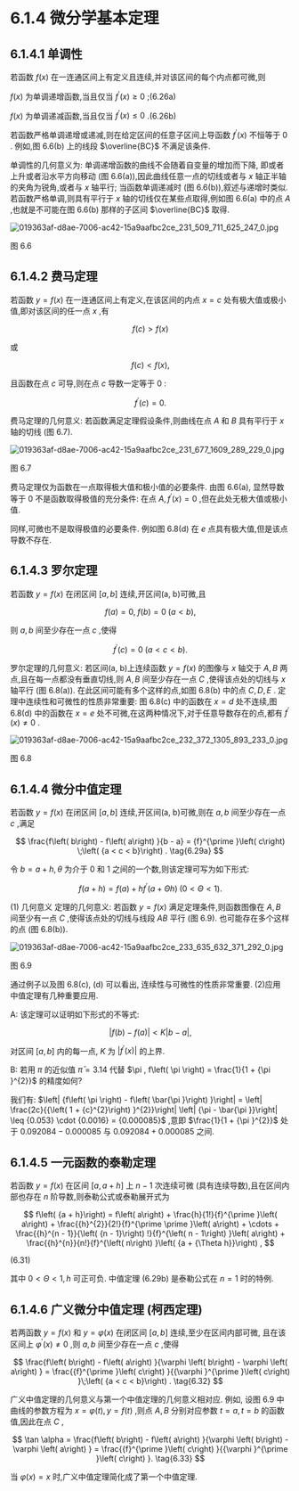 # 6.1.4 微分学基本定理

## 6.1.4.1 单调性

若函数 $f\left( x\right)$ 在一连通区间上有定义且连续,并对该区间的每个内点都可微,则

$f\left( x\right)$ 为单调递增函数,当且仅当 ${f}^{\prime }\left( x\right)  \geq  0$ ;(6.26a)

$f\left( x\right)$ 为单调递减函数,当且仅当 ${f}^{\prime }\left( x\right)  \leq  0$ .(6.26b)

若函数严格单调递增或递减,则在给定区间的任意子区间上导函数 ${f}^{\prime }\left( x\right)$ 不恒等于 0 . 例如,图 6.6(b) 上的线段 $\overline{BC}$ 不满足该条件.

单调性的几何意义为: 单调递增函数的曲线不会随着自变量的增加而下降, 即或者上升或者沿水平方向移动 (图 6.6(a)),因此曲线任意一点的切线或者与 $x$ 轴正半轴的夹角为锐角,或者与 $x$ 轴平行; 当函数单调递减时 (图 6.6(b)),叙述与递增时类似. 若函数严格单调,则具有平行于 $x$ 轴的切线仅在某些点取得,例如图 6.6(a) 中的点 $A$ ,也就是不可能在图 6.6(b) 那样的子区间 $\overline{BC}$ 取得.

![019363af-d8ae-7006-ac42-15a9aafbc2ce_231_509_711_625_247_0.jpg](/images/019363af-d8ae-7006-ac42-15a9aafbc2ce_231_509_711_625_247_0.jpg)

图 6.6

## 6.1.4.2 费马定理

若函数 $y = f\left( x\right)$ 在一连通区间上有定义,在该区间的内点 $x = c$ 处有极大值或极小值,即对该区间的任一点 $x$ ,有

$$
f\left( c\right)  > f\left( x\right)  \tag{6.27a}
$$

或

$$
f\left( c\right)  < f\left( x\right) , \tag{6.27b}
$$

且函数在点 $c$ 可导,则在点 $c$ 导数一定等于 0 :

$$
{f}^{\prime }\left( c\right)  = 0. \tag{6.27c}
$$

费马定理的几何意义: 若函数满足定理假设条件,则曲线在点 $A$ 和 $B$ 具有平行于 $x$ 轴的切线 (图 6.7).

![019363af-d8ae-7006-ac42-15a9aafbc2ce_231_677_1609_289_229_0.jpg](/images/019363af-d8ae-7006-ac42-15a9aafbc2ce_231_677_1609_289_229_0.jpg)

图 6.7

费马定理仅为函数在一点取得极大值和极小值的必要条件. 由图 6.6(a), 显然导数等于 0 不是函数取得极值的充分条件: 在点 $A,{f}^{\prime }\left( x\right)  = 0$ ,但在此处无极大值或极小值.

同样,可微也不是取得极值的必要条件. 例如图 6.8(d) 在 $e$ 点具有极大值,但是该点导数不存在.

## 6.1.4.3 罗尔定理

若函数 $y = f\left( x\right)$ 在闭区间 $\left\lbrack  {a, b}\right\rbrack$ 连续,开区间(a, b)可微,且

$$
f\left( a\right)  = 0,\;f\left( b\right)  = 0\;\left( {a < b}\right) , \tag{6.28a}
$$

则 $a, b$ 间至少存在一点 $c$ ,使得

$$
{f}^{\prime }\left( c\right)  = 0\;\left( {a < c < b}\right) . \tag{6.28b}
$$

罗尔定理的几何意义: 若区间(a, b)上连续函数 $y = f\left( x\right)$ 的图像与 $x$ 轴交于 $A, B$ 两点,且在每一点都没有垂直切线,则 $A, B$ 间至少存在一点 $C$ ,使得该点处的切线与 $x$ 轴平行 (图 6.8(a)). 在此区间可能有多个这样的点,如图 6.8(b) 中的点 $C, D, E$ . 定理中连续性和可微性的性质非常重要: 图 6.8(c) 中的函数在 $x = d$ 处不连续,图 6.8(d) 中的函数在 $x = e$ 处不可微,在这两种情况下,对于任意导数存在的点,都有 ${f}^{\prime }\left( x\right)  \neq  0$ .

![019363af-d8ae-7006-ac42-15a9aafbc2ce_232_372_1305_893_233_0.jpg](/images/019363af-d8ae-7006-ac42-15a9aafbc2ce_232_372_1305_893_233_0.jpg)

图 6.8

## 6.1.4.4 微分中值定理

若函数 $y = f\left( x\right)$ 在闭区间 $\left\lbrack  {a, b}\right\rbrack$ 连续,开区间(a, b)可微,则在 $a, b$ 间至少存在一点 $c$ ,满足

$$
\frac{f\left( b\right)  - f\left( a\right) }{b - a} = {f}^{\prime }\left( c\right) \;\left( {a < c < b}\right) . \tag{6.29a}
$$

令 $b = a + h,\theta$ 为介于 0 和 1 之间的一个数,则该定理可写为如下形式:

$$
f\left( {a + h}\right)  = f\left( a\right)  + h{f}^{\prime }\left( {a + {\Theta h}}\right) \;\left( {0 < \Theta  < 1}\right) . \tag{6.29b}
$$

(1) 几何意义 定理的几何意义: 若函数 $y = f\left( x\right)$ 满足定理条件,则函数图像在 $A, B$ 间至少有一点 $C$ ,使得该点处的切线与线段 ${AB}$ 平行 (图 6.9). 也可能存在多个这样的点 (图 6.8(b)).

![019363af-d8ae-7006-ac42-15a9aafbc2ce_233_635_632_371_292_0.jpg](/images/019363af-d8ae-7006-ac42-15a9aafbc2ce_233_635_632_371_292_0.jpg)

图 6.9

通过例子以及图 6.8(c), (d) 可以看出, 连续性与可微性的性质非常重要. (2)应用 中值定理有几种重要应用.

A: 该定理可以证明如下形式的不等式:

$$
\left| {f\left( b\right)  - f\left( a\right) }\right|  < K\left| {b - a}\right| , \tag{6.30}
$$

对区间 $\left\lbrack  {a, b}\right\rbrack$ 内的每一点, $K$ 为 $\left| {{f}^{\prime }\left( x\right) }\right|$ 的上界.

B: 若用 $\pi$ 的近似值 $\bar{\pi } = {3.14}$ 代替 $\pi , f\left( \pi \right)  = \frac{1}{1 + {\pi }^{2}}$ 的精度如何?

我们有: $\left| {f\left( \pi \right)  - f\left( \bar{\pi }\right) }\right|  = \left| \frac{2c}{{\left( 1 + {c}^{2}\right) }^{2}}\right| \left| {\pi  - \bar{\pi }}\right|  \leq  {0.053} \cdot  {0.0016} = {0.000085}$ ,意即 $\frac{1}{1 + {\pi }^{2}}$ 处于 ${0.092084} - {0.000085}$ 与 ${0.092084} + {0.000085}$ 之间.

## 6.1.4.5 一元函数的泰勒定理

若函数 $y = f\left( x\right)$ 在区间 $\left\lbrack  {a, a + h}\right\rbrack$ 上 $n - 1$ 次连续可微 (具有连续导数),且在区间内部也存在 $n$ 阶导数,则泰勒公式或泰勒展开式为

$$
f\left( {a + h}\right)  = f\left( a\right)  + \frac{h}{1!}{f}^{\prime }\left( a\right)  + \frac{{h}^{2}}{2!}{f}^{\prime \prime }\left( a\right)  + \cdots  + \frac{{h}^{n - 1}}{\left( {n - 1}\right) !}{f}^{\left( n - 1\right) }\left( a\right)  + \frac{{h}^{n}}{n!}{f}^{\left( n\right) }\left( {a + {\Theta h}}\right) ,
$$

(6.31)

其中 $0 < \Theta  < 1, h$ 可正可负. 中值定理 (6.29b) 是泰勒公式在 $n = 1$ 时的特例.

## 6.1.4.6 广义微分中值定理 (柯西定理)

若两函数 $y = f\left( x\right)$ 和 $y = \varphi \left( x\right)$ 在闭区间 $\left\lbrack  {a, b}\right\rbrack$ 连续,至少在区间内部可微, 且在该区间上 ${\varphi }^{\prime }\left( x\right)  \neq  0$ ,则 $a, b$ 间至少存在一点 $c$ ,使得

$$
\frac{f\left( b\right)  - f\left( a\right) }{\varphi \left( b\right)  - \varphi \left( a\right) } = \frac{{f}^{\prime }\left( c\right) }{{\varphi }^{\prime }\left( c\right) }\;\left( {a < c < b}\right) . \tag{6.32}
$$

广义中值定理的几何意义与第一个中值定理的几何意义相对应. 例如, 设图 6.9 中曲线的参数方程为 $x = \varphi \left( t\right) , y = f\left( t\right)$ ,则点 $A, B$ 分别对应参数 $t = a, t = b$ 的函数值,因此在点 $C$ ,

$$
\tan \alpha  = \frac{f\left( b\right)  - f\left( a\right) }{\varphi \left( b\right)  - \varphi \left( a\right) } = \frac{{f}^{\prime }\left( c\right) }{{\varphi }^{\prime }\left( c\right) }. \tag{6.33}
$$

当 $\varphi \left( x\right)  = x$ 时,广义中值定理简化成了第一个中值定理.
